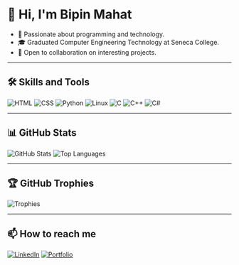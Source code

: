 # 👋 Hi, I'm Bipin Mahat
- 🌱 Passionate about programming and technology.
- 🎓 Graduated Computer Engineering Technology at Seneca College.
- 🚀 Open to collaboration on interesting projects.

---

## 🛠️ Skills and Tools
![HTML](https://img.shields.io/badge/-HTML-orange?logo=html5)
![CSS](https://img.shields.io/badge/-CSS-blue?logo=css3)
![Python](https://img.shields.io/badge/-Python-green?logo=python)
![Linux](https://img.shields.io/badge/-Linux-yellow?logo=linux)
![C](https://img.shields.io/badge/-C-00599C?logo=c)
![C++](https://img.shields.io/badge/-C++-00599C?logo=c%2B%2B)
![C#](https://img.shields.io/badge/-C%23-239120?logo=c-sharp)

---

## 📊 GitHub Stats
![GitHub Stats](https://github-readme-stats.vercel.app/api?username=Bipinmahat1&show_icons=true&theme=radical)
![Top Languages](https://github-readme-stats.vercel.app/api/top-langs/?username=Bipinmahat1&layout=compact&theme=radical)

---

## 🏆 GitHub Trophies
![Trophies](https://github-profile-trophy.vercel.app/?username=Bipinmahat1&theme=dracula&margin-w=15)

---


## 📫 How to reach me
[![LinkedIn](https://img.shields.io/badge/LinkedIn-Bipinmahat-blue?logo=linkedin)](https://linkedin.com/in/bipinmahat)
[![Portfolio](https://img.shields.io/badge/Portfolio-Visit-green)](https://bipinmahat.com)


